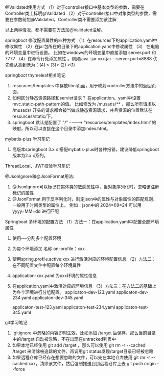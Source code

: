 @Validated使用方式
（1）对于controller接口中基本类型的参数，需要在Controller类上标明@Validated
（2）对于controller接口中对象类型的参数，需要在参数前加@Validated，Controller类不需要添加该注解

以上两种情况，都不需要在方法加@Validated注解。

springboot 修改配置属性的四种方式
（1）在resources下的application.yaml中修改属性
（2）在jar包所在的目录下的application.yaml中修改属性
（3） 在电脑的环境变量中进行设置。 比如在windows的环境变量中直接添加 server.port 和 7777
（4）在命令行处添加属性 。例如java -jar xxx.jar --server.port=8888
优先级从高到低为：(4) > (3)> (2) >(1)

springboot thymeleaf相关笔记
1. resources/templates 中存放html页面，用于映射controller方法中的返回页面。
2. 如何区分静态资源路径和servlet请求？ 在application。yaml中设置   mvc.static-path-pattern的值。
   比如修改为 /musads/** ，那么所有请求以 /musads/ 开头的请求都会被当做成静态资源请求，并且资源的位置默认在 resources/static/下。
3. springboot 默认是配置了 "/"  ---->  "resources/templates/index.html"的映射，所以可以直接在这个目录中添加index.html。

mybatis-plus 学习笔记
1. 高版本springboot 3.x.x 搭配mybatis-plus时各种报错，建议降低springboot版本为2.x.x系列。


ThreadLocal、JWT校验学习笔记


@JsonIgnore和@JsonFormat用法:
1. @JsonIgnore可以标记在实体类的敏感属性中，当对象序列化时，忽略该注解标记的属性
2. @JsonFormat 用于反序列化时，制定json中的属性与对象属性的匹配规则，一般用于时间类型的属性上。
   例如：json中的 2024=09=24 可以用 yyyy=MM=dd 进行匹配

Springboot 多环境的配置方法
（1）方法一：在application.yaml中配置全部环境属性
1. 使用---分割多个配置环境
2. 为每个环境添加 名称 on-profile：xxx
3. 使用spring.profile.active:xxx 进行激活对应的环境配置信息
（2）方法二：在不同配置文件中配置每个环境属性
1. application-xxx.yaml 为xxx环境的属性信息
2. 在application.yaml中激活对应的环境信息
（3）方法三：在方法二的基础上为各个环境进行分组配置。
   applicaton-dev-123.yaml
   applicaton-dev-234.yaml
   applicaton-dev-345.yaml

   applicaton-test-123.yaml
   applicaton-test-234.yaml
   applicaton-test-345.yaml

git学习笔记

1. .gitignore 中忽略的内容即时生效，比如添加 /target 后保存，那么当前目录中的/target 自动被忽略，不在出现在untracked列表中
2. 如果本地已经使用 git add /target ，那么可以使用 git rm -r --cached /target 来清除被追踪的文件，再调用git status发现/target目录已经被忽略
3. 如果远程仓库已经存在想要忽略的文件，可以先在本地仓库使用 git rm -r --cached xxx，清除该文件，然后强制推送到到远程仓库上去 git push origin  --force